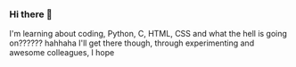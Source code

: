 ### Hi there 👋
I'm learning about coding, Python, C, HTML, CSS and what the hell is going on?????? hahhaha I'll get there though, through experimenting and awesome colleagues, I hope
<!--
**JacquesJ44/JacquesJ44** is a ✨ _special_ ✨ repository because its `README.md` (this file) appears on your GitHub profile.

Here are some ideas to get you started:

- 🔭 I’m currently working on ... a unit converter
- 🌱 I’m currently learning ... python
- 👯 I’m looking to collaborate on ...
- 🤔 I’m looking for help with ...
- 💬 Ask me about ...
- 📫 How to reach me: ...
- 😄 Pronouns: ...
- ⚡ Fun fact: ...
-->
